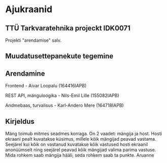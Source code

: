 Ajukraanid
==========


TTÜ Tarkvaratehnika projeckt IDK0071
------------------------------------

Projekti "arendamise" salv.

Muudatusettepanekute tegemine
-----------------------------


Arendamine
----------

Frontend - Aivar Loopalu (164416IAPB)

REST API, mänguloogika - Nils-Emil Lille (155082IAPB)

Andmebaas, turvalisus  - Karl-Andero Mere (164718IAPB)


Kirjeldus
---------
Mäng toimub mitmes seadmes korraga. On 2 vaadet: mängija ja host. Hosti ekraani pealt kuvatakse küsimus, millele kõik mängijad peavad vastama. Seejärel kui kõik on vastanud kuvatakse kõik vastused hosti ekraanil anonüümselt ning seejärel peavad kõik mängijad valima parima vastuse. Mida rohkem saab mängija hääli, seda rohkem saab ta punkte.
Aruanne

